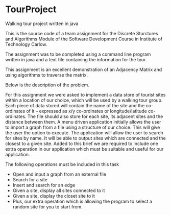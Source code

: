 # TourProject
Walking tour project written in java

This is the source code of a team assignment for the Discrete Sturctures and Algorithms Module of the Software Development Course in Institute of Technology Carlow.

The assignment was to be completed using a command line program written in java and a text file containing the information for the tour.

This assignment is an excellent demonstration of an Adjacency Matrix and using algorithms to traverse the matrix.

Below is the description of the problem.

For this assignment we were asked to implement a data store of tourist sites within a location of our choice, which will be used by a walking tour group.
Each piece of data stored will contain the name of the site and the co-ordinates of it – expressed as x/y co-ordinates or longitude/latitude co-ordinates. The file should also store for each site, its adjacent sites and the distance between them.
A menu driven application initially allows the user to import a graph from a file using a structure of our choice. This will give the user the option to execute.
The application will allow the user to search for sites by name. It will be able to output sites which are connected and the closest to a given site.
Added to this brief we are required to include one extra operation in our application which must be suitable and useful for our application.

The following operations must be included in this task
- Open and input a graph from an external file
- Search for a site
- Insert and search for an edge
- Given a site, display all sites connected to it
- Given a site, display the closet site to it
- Plus, our extra operation which is allowing the program to select a random site for you to start from.

